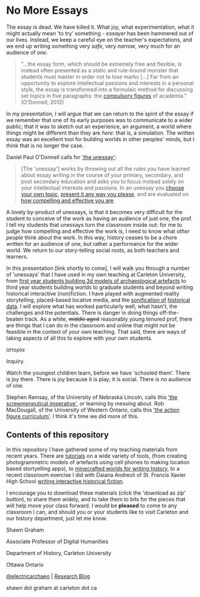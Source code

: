 # No More Essays

The essay is dead. We have killed it. What joy, what experimentation, what it might actually mean 'to try' something - _essayer_ has been hammered out of our lives. Instead, we keep a careful eye on the teacher's expectations, and we end up writing something very _safe_, very _narrow_, very much for an audience of _one_.

> "...the essay form, which should be extremely free and flexible, is instead often presented as a static and rule-bound monster that students must master in order not to lose marks [...] Far from an opportunity to explore intellectual passions and interests in a personal style, the essay is transformed into a formulaic method for discussing set topics in five paragraphs: the [compulsory figures](http://en.wikipedia.org/wiki/Compulsory_figures) of academia." (O'Donnell, 2012)

In my presentation, I will argue that we can return to the spirit of the essay if we remember that one of its early purposes was to communicate to a wider public; that it was to sketch out an experience, an argument, a world where things might be different than they are _here_: that is, a simulation. The written essay was an excellent tool for building worlds in other peoples' minds, but I think that is no longer the case.

Daniel Paul O'Donnell calls for ['the unessay'](http://people.uleth.ca/~daniel.odonnell/Teaching/the-unessay): 

> [The 'unessay'] works by throwing out all the rules you have learned about essay writing in the course of your primary, secondary, and post secondary education and asks you to focus instead solely on your intellectual interests and passions. In an unessay you [choose your own topic](http://people.uleth.ca/~daniel.odonnell/Teaching/the-unessay#topic), [present it any way you please](http://people.uleth.ca/~daniel.odonnell/Teaching/the-unessay#style), and are evaluated on [how compelling and effective you are](http://people.uleth.ca/~daniel.odonnell/Teaching/the-unessay#grading).

A lovely by-product of unessays, is that it becomes very difficult for the student to conceive of the work as having an audience of just one, the prof. I tell my students that unessays turn the classroom inside out: for me to judge how compelling and effective the work is, I need to know what _other people_ think about the work. In this way, history ceases to be a chore written for an audience of one, but rather a performance for the wider world. We return to our story-telling social roots, as both teachers and learners.

In this presentation [link shortly to come], I will walk you through a number of 'unessays' that I have used in my own teaching at Carleton University, from [first year students building 3d models of archaeological artefacts](https://www.youtube.com/watch?v=PB4NPjXyoN4) to third year students building worlds to graduate students and beyond writing historical interactive (non)fiction. I have played with augmented reality storytelling, placed-based locative media, and the [sonification of](http://www.heritagejam.org/2015exhibitionentries/2015/9/18/listening-to-watling-street-dr-shawn-graham) [historical data](http://programminghistorian.github.io/ph-submissions/lessons/sonification). I will explore what has worked particularly well, what hasn't, the challenges and the potentials. There is danger in doing things off-the-beaten track. As a white, ~~middle aged~~ reasonably young tenured prof, there are things that I can do in the classroom and online that might not be feasible in the context of your own teaching. That said, there are ways of taking aspects of all this to explore with your own students.

ἱστορία

Inquiry.

Watch the youngest children learn, before we have 'schooled them'. There is joy there. There is joy because it is play; it is social. There is no audience of one. 

Stephen Ramsay, of the University of Nebraska Lincoln, calls this ['the screwmeneutical imperative'](http://quod.lib.umich.edu/d/dh/12544152.0001.001/1:5/--pastplay-teaching-and-learning-history-with-technology?g=dculture;rgn=div1;view=fulltext;xc=1#5.1), or learning by messing about. Rob MacDougall, of the University of Western Ontario, calls this ['the action figure curriculum'](http://www.robmacdougall.org/blog/2010/05/the-action-figure-curriculum/). I think it's time we did more of this.

## Contents of this repository

In this repository I have gathered some of my teaching materials from recent years. There are [tutorials](https://github.com/shawngraham/ocdsb/tree/master/tool-tutorials) on a wide variety of tools, (from creating photogrammetric models of artefacts using cell phones to making location based stortyelling apps), to [minecrafted worlds for writing history](https://github.com/shawngraham/ocdsb/tree/master/minecraft-examples), to a recent classroom exercise I did with Daiana Andreoli of St. Francis Xavier High School [writing interactive historical fiction](https://github.com/shawngraham/ocdsb/tree/master/writing-history-IF-prompt). 

I encourage you to download these materials (click the 'download as zip' button), to share them widely, and to take them to bits for the pieces that will help move your class forward. I would be **pleased** to come to any classroom I can, and should you or your students like to visit Carleton and our history department, just let me know.

Shawn Graham

Associate Professor of Digital Humanities

Department of History, Carleton University

Ottawa Ontario

[@electricarchaeo](http://twitter.com/electricarchaeo) | [Research Blog](http://electricarchaeology.ca)

shawn dot graham at carleton dot ca

